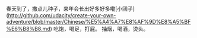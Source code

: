 春天到了，撒点儿种子，来年会长出好多好多嘞[小团子] (http://github.com/udacity/create-your-own-adventure/blob/master/Chinese/%E5%A4%A7%E8%AF%9D%E8%A5%BF%E6%B8%B8.md)
吃饱，喝足，打屁。
抽烟，喝酒，烫头。

